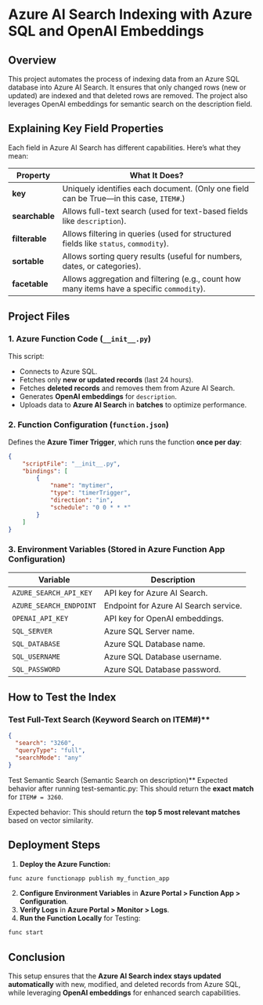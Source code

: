 # Azure AI Search Indexing with Azure SQL and OpenAI Embeddings

## Overview
This project automates the process of indexing data from an Azure SQL database into Azure AI Search. It ensures that only changed rows (new or updated) are indexed and that deleted rows are removed. The project also leverages OpenAI embeddings for semantic search on the description field.

## Explaining Key Field Properties
Each field in Azure AI Search has different capabilities. Here’s what they mean:

| Property      | What It Does? |
|--------------|--------------|
| **key**      | Uniquely identifies each document. (Only one field can be True—in this case, `ITEM#`.) |
| **searchable** | Allows full-text search (used for text-based fields like `description`). |
| **filterable** | Allows filtering in queries (used for structured fields like `status`, `commodity`). |
| **sortable** | Allows sorting query results (useful for numbers, dates, or categories). |
| **facetable** | Allows aggregation and filtering (e.g., count how many items have a specific `commodity`). |

## Project Files

### **1. Azure Function Code (`__init__.py`)**
This script:
- Connects to Azure SQL.
- Fetches only **new or updated records** (last 24 hours).
- Fetches **deleted records** and removes them from Azure AI Search.
- Generates **OpenAI embeddings** for `description`.
- Uploads data to **Azure AI Search** in **batches** to optimize performance.

### **2. Function Configuration (`function.json`)**
Defines the **Azure Timer Trigger**, which runs the function **once per day**:
```json
{
    "scriptFile": "__init__.py",
    "bindings": [
        {
            "name": "mytimer",
            "type": "timerTrigger",
            "direction": "in",
            "schedule": "0 0 * * *"
        }
    ]
}
```

### **3. Environment Variables (Stored in Azure Function App Configuration)**
| Variable | Description |
|----------|-------------|
| `AZURE_SEARCH_API_KEY` | API key for Azure AI Search. |
| `AZURE_SEARCH_ENDPOINT` | Endpoint for Azure AI Search service. |
| `OPENAI_API_KEY` | API key for OpenAI embeddings. |
| `SQL_SERVER` | Azure SQL Server name. |
| `SQL_DATABASE` | Azure SQL Database name. |
| `SQL_USERNAME` | Azure SQL Database username. |
| `SQL_PASSWORD` | Azure SQL Database password. |

## How to Test the Index

### Test Full-Text Search (Keyword Search on ITEM#)**
```json
{
  "search": "3260",
  "queryType": "full",
  "searchMode": "any"
}
```
Test Semantic Search (Semantic Search on description)**
Expected behavior after running test-semantic.py: This should return the **exact match** for `ITEM# = 3260`.


Expected behavior: This should return the **top 5 most relevant matches** based on vector similarity.

## Deployment Steps
1. **Deploy the Azure Function:**
```bash
func azure functionapp publish my_function_app
```
2. **Configure Environment Variables** in **Azure Portal > Function App > Configuration**.
3. **Verify Logs** in **Azure Portal > Monitor > Logs**.
4. **Run the Function Locally** for Testing:
```bash
func start
```

## Conclusion
This setup ensures that the **Azure AI Search index stays updated automatically** with new, modified, and deleted records from Azure SQL, while leveraging **OpenAI embeddings** for enhanced search capabilities.

